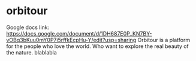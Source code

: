 # orbitour

Google docs link:
  https://docs.google.com/document/d/1DH687E0P_KN7BY-vOBq3bKuu0mY0P7i5rffkEcpHu-Y/edit?usp=sharing
Orbitour is a platform for the people who love the world. Who want to explore the real beauty of the nature. blablabla
